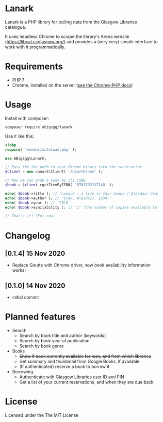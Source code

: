Lanark
======

Lanark is a PHP library for pulling data from the Glasgow Libraries catalogue.

It uses headless Chrome to scrape the library's Arena website (https://libcat.csglasgow.org/) and provides a (very very) simple interface to work with it programmatically.

# Requirements

* PHP 7
* Chrome, installed on the server ([see the Chrome-PHP docs](https://github.com/chrome-php/headless-chromium-php))


# Usage

Install with composer:
```
composer require abigegg/lanark
```

Use it like this:

```php
<?php 
require( 'vendor/autoload.php' ); 

use ABigEgg\Lanark;

// Pass the the path to your Chrome binary into the constructor
$client = new Lanark\Client( '/bin/chrome' );

// Now we can grab a book by its ISBN
$book = $client->getItemByISBN( '9781782117148' );

echo( $book->title ); // 'Lanark : a life in four books / Alasdair Gray'
echo( $book->author ); // 'Gray, Alasdair, 1934-'
echo( $book->year ); // '2016'
echo( $book->availability ); // '1' (the number of copies available to borrow) 

// That's it! (For now)
```

# Changelog
## [0.1.4] 15 Nov 2020

* Replace Goutte with Chrome driver, now book availability information works!

## [0.1.0] 14 Nov 2020

* Initial commit


# Planned features
* Search
    * Search by book title and author (keywords)
    * Search by book year of publication
    * Search by book genre
* Books
    * ~~Show if book currently available for loan, and from which libraries~~
    * Get summary and thumbnail from Google Books, if available
    * (If authenticated) reserve a book to borrow it
* Borrowing
    * Authenticate with Glasgow Libraries user ID and PIN
    * Get a list of your current reservations, and when they are due back

# License
Licensed under the The MIT License